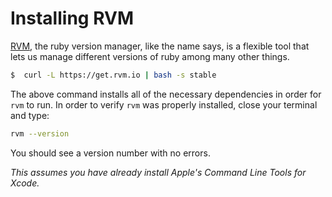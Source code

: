# Installing RVM

[RVM](http://rvm.io/), the ruby version manager, like the name says, is a flexible tool that lets us manage different versions of ruby among many other things.

```bash
$  curl -L https://get.rvm.io | bash -s stable
```

The above command installs all of the necessary dependencies in order for `rvm` to run. In order to verify `rvm` was properly installed, close your terminal and type:

```bash
rvm --version
```

You should see a version number with no errors.

*This assumes you have already install Apple's Command Line Tools for Xcode.*
